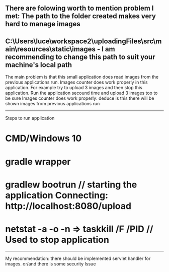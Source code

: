 There are folowing worth to mention problem I met:
The path to the folder created makes very hard to manage images 
----------------------------------------------------------------------------------------------------------------------
C:\Users\luce\workspace2\uploadingFiles\src\main\resources\static\images - I am recommending to change this path to suit your machine's local path
---------------------------------------------------------------------------------------------------------------------
The main problem is that this small application does read images from the previous applications run. Images counter does work properly in 
this application. For example try to upload 3 images and then stop this application. Run the application secound time and upload 3 images too to be sure Images counter does work properly: deduce is this there will be shown images from previous applications run 

--------------------------------------------------------------------------------------
Steps to run application
# CMD/Windows 10
# gradle wrapper
# gradlew bootrun  // starting the application Connecting: http://localhost:8080/upload
# netstat -a -o -n => taskkill /F /PID <PID>  // Used to stop application

---------------------------------------------------------------------------------------- 
My recommendation:
there should be implemented servlet handler for images. or/and there is some security Issue
